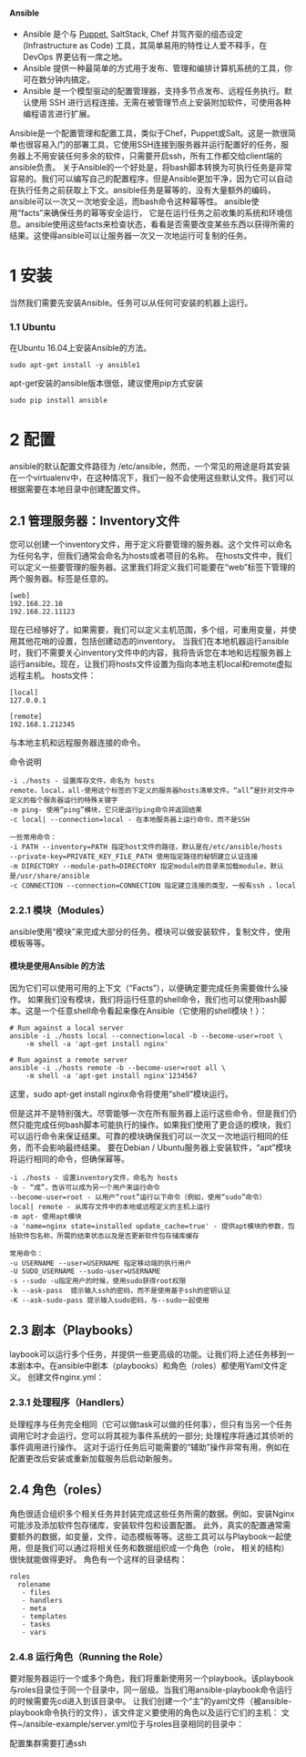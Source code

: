 #### Ansible

- Ansible 是个与 [Puppet](https://www.w3cschool.cn/timlc/timlc-g7tv24yc.html), SaltStack, Chef 并驾齐驱的组态设定 (Infrastructure as Code) 工具，其简单易用的特性让人爱不释手，在 DevOps 界更佔有一席之地。
- Ansible 提供一种最简单的方式用于发布、管理和编排计算机系统的工具，你可在数分钟内搞定。
- Ansible 是一个模型驱动的配置管理器，支持多节点发布、远程任务执行。默认使用 SSH 进行远程连接。无需在被管理节点上安装附加软件，可使用各种编程语言进行扩展。

Ansible是一个配置管理和配置工具，类似于Chef，Puppet或Salt。这是一款很简单也很容易入门的部署工具，它使用SSH连接到服务器并运行配置好的任务，服务器上不用安装任何多余的软件，只需要开启ssh，所有工作都交给client端的ansible负责。
关于Ansible的一个好处是，将bash脚本转换为可执行任务是非常容易的。我们可以编写自己的配置程序，但是Ansible更加干净，因为它可以自动在执行任务之前获取上下文。ansible任务是幂等的，没有大量额外的编码，ansible可以一次又一次地安全运，而bash命令这种幂等性。
ansible使用“facts”来确保任务的幂等安全运行， 它是在运行任务之前收集的系统和环境信息。ansible使用这些facts来检查状态，看看是否需要改变某些东西以获得所需的结果。这使得ansible可以让服务器一次又一次地运行可复制的任务。

# 1 安装

当然我们需要先安装Ansible。任务可以从任何可安装的机器上运行。

### 1.1 Ubuntu

在Ubuntu 16.04上安装Ansible的方法。

```
sudo apt-get install -y ansible1
```

apt-get安装的ansible版本很低，建议使用pip方式安装

```
sudo pip install ansible
```

# 2 配置

ansible的默认配置文件路径为 /etc/ansible，然而，一个常见的用途是将其安装在一个virtualenv中，在这种情况下，我们一般不会使用这些默认文件。我们可以根据需要在本地目录中创建配置文件。

## 2.1 管理服务器：Inventory文件

您可以创建一个inventory文件，用于定义将要管理的服务器。这个文件可以命名为任何名字，但我们通常会命名为hosts或者项目的名称。
在hosts文件中，我们可以定义一些要管理的服务器。这里我们将定义我们可能要在“web”标签下管理的两个服务器。标签是任意的。

```
[web]
192.168.22.10
192.168.22.11123
```

现在已经够好了，如果需要，我们可以定义主机范围，多个组，可重用变量，并使用其他花哨的设置，包括创建动态的inventory。
当我们在本地机器运行ansible时，我们不需要关心inventory文件中的内容，我将告诉您在本地和远程服务器上运行ansible。现在，让我们将hosts文件设置为指向本地主机local和remote虚拟远程主机。
hosts文件：

```
[local]
127.0.0.1

[remote]
192.168.1.212345
```

与本地主机和远程服务器连接的命令。

命令说明

```
-i ./hosts - 设置库存文件，命名为 hosts
remote，local，all-使用这个标签的下定义的服务器hosts清单文件。“all”是针对文件中定义的每个服务器运行的特殊关键字
-m ping- 使用“ping”模块，它只是运行ping命令并返回结果
-c local| --connection=local - 在本地服务器上运行命令，而不是SSH

一些常用命令：
-i PATH --inventory=PATH 指定host文件的路径，默认是在/etc/ansible/hosts
--private-key=PRIVATE_KEY_FILE_PATH 使用指定路径的秘钥建立认证连接
-m DIRECTORY --module-path=DIRECTORY 指定module的目录来加载module，默认是/usr/share/ansible
-c CONNECTION --connection=CONNECTION 指定建立连接的类型，一般有ssh ，local
```

### 2.2.1 模块（Modules）

ansible使用“模块”来完成大部分的任务。模块可以做安装软件，复制文件，使用模板等等。

#### 模块是使用Ansible 的方法

因为它们可以使用可用的上下文（“Facts”），以便确定要完成任务需要做什么操作。
如果我们没有模块，我们将运行任意的shell命令，我们也可以使用bash脚本。这是一个任意shell命令看起来像在Ansible（它使用的shell模块！）：

```
# Run against a local server
ansible -i ./hosts local --connection=local -b --become-user=root \
    -m shell -a 'apt-get install nginx'

# Run against a remote server
ansible -i ./hosts remote -b --become-user=root all \
    -m shell -a 'apt-get install nginx'1234567
```

这里，sudo apt-get install nginx命令将使用“shell”模块运行。

但是这并不是特别强大。尽管能够一次在所有服务器上运行这些命令，但是我们仍然只能完成任何bash脚本可能执行的操作。如果我们使用了更合适的模块，我们可以运行命令来保证结果。可靠的模块确保我们可以一次又一次地运行相同的任务，而不会影响最终结果。
要在Debian / Ubuntu服务器上安装软件，“apt”模块将运行相同的命令，但确保幂等。

```
-i ./hosts - 设置inventory文件，命名为 hosts
-b - “成”，告诉可以成为另一个用户来运行命令
--become-user=root - 以用户“root”运行以下命令（例如，使用“sudo”命令）
local| remote - 从库存文件中的本地或远程定义的主机上运行
-m apt- 使用apt模块
-a 'name=nginx state=installed update_cache=true' - 提供apt模块的参数，包括软件包名称，所需的结束状态以及是否更新软件包存储库缓存

常用命令：
-u USERNAME --user=USERNAME 指定移动端的执行用户
-U SUDO_USERNAME --sudo-user=USERNAME
-s --sudo -u指定用户的时候，使用sudo获得root权限
-k --ask-pass  提示输入ssh的密码，而不是使用基于ssh的密钥认证
-K --ask-sudo-pass 提示输入sudo密码，与--sudo一起使用
```

## 2.3 剧本（Playbooks）

laybook可以运行多个任务，并提供一些更高级的功能。让我们将上述任务移到一本剧本中。在ansible中剧本（playbooks）和角色（roles）都使用Yaml文件定义。
创建文件nginx.yml：

### 2.3.1 处理程序（Handlers）

处理程序与任务完全相同（它可以做task可以做的任何事），但只有当另一个任务调用它时才会运行。您可以将其视为事件系统的一部分; 处理程序将通过其侦听的事件调用进行操作。
这对于运行任务后可能需要的“辅助”操作非常有用，例如在配置更改后安装或重新加载服务后启动新服务。

## 2.4 角色（roles）



角色很适合组织多个相关任务并封装完成这些任务所需的数据。例如，安装Nginx可能涉及添加软件包存储库，安装软件包和设置配置。
此外，真实的配置通常需要额外的数据，如变量，文件，动态模板等等。这些工具可以与Playbook一起使用，但是我们可以通过将相关任务和数据组织成一个角色（role， 相关的结构）很快就能做得更好。
角色有一个这样的目录结构：

```
roles
  rolename
   - files
   - handlers
   - meta
   - templates
   - tasks
   - vars
```

### 2.4.8 运行角色（Running the Role）

要对服务器运行一个或多个角色，我们将重新使用另一个playbook。该playbook与roles目录位于同一个目录中，同一层级。当我们用ansible-playbook命令运行的时候需要先cd进入到该目录中。
让我们创建一个“主”的yaml文件（被ansible-playbook命令执行的文件），该文件定义要使用的角色以及运行它们的主机：
文件~/ansible-example/server.yml位于与roles目录相同的目录中：

配置集群需要打通ssh